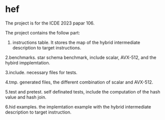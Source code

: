 # hef

The project is for the ICDE 2023 papar 106.

The project contains the follow part:
1. instructions table.
It stores the map of the hybrid intermediate description to target instructions.

2.benchmarks.
star schema benchmark, include scalar, AVX-512, and the hybird impplemtation.

3.include.
necessary files for tests.

4.tmp.
generated files, the different combination of scalar and AVX-512.

5.test and pretest.
self definated tests, include the computation of the hash value and hash join.

6.hid examples.
the implemtation example with  the hybrid intermediate description to target instruction.
